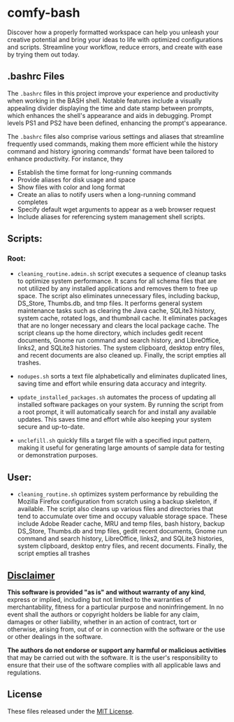 # comfy-bash
Discover how a properly formatted workspace can help you unleash your creative potential and bring your ideas to life with optimized configurations and scripts. Streamline your workflow, reduce errors, and create with ease by trying them out today.

## .bashrc Files
The `.bashrc` files in this project improve your experience and productivity when working in the BASH shell. Notable features include a visually appealing divider displaying the time and date stamp between prompts, which enhances the shell's appearance and aids in debugging. Prompt levels PS1 and PS2 have been defined, enhancing the prompt's appearance.

The `.bashrc` files also comprise various settings and aliases that streamline frequently used commands, making them more efficient while the history command and history ignoring commands' format have been tailored to enhance productivity. For instance, they
* Establish the time format for long-running commands
* Provide aliases for disk usage and space
* Show files with color and long format
* Create an alias to notify users when a long-running command completes
* Specify default wget arguments to appear as a web browser request
* Include aliases for referencing system management shell scripts.

## Scripts:
### Root:
* `cleaning_routine.admin.sh` script executes a sequence of cleanup tasks to optimize system performance. It scans for all schema files that are not utilized by any installed applications and removes them to free up space. The script also eliminates unnecessary files, including backup, DS_Store, Thumbs.db, and tmp files. It performs general system maintenance tasks such as clearing the Java cache, SQLite3 history, system cache, rotated logs, and thumbnail cache. It eliminates packages that are no longer necessary and clears the local package cache.
The script cleans up the home directory, which includes gedit recent documents, Gnome run command and search history, and LibreOffice, links2, and SQLite3 histories. The system clipboard, desktop entry files, and recent documents are also cleaned up. Finally, the script empties all trashes.

* `nodupes.sh` sorts a text file alphabetically and eliminates duplicated lines, saving time and effort while ensuring data accuracy and integrity. 

* `update_installed_packages.sh` automates the process of updating all installed software packages on your system. By running the script from a root prompt, it will automatically search for and install any available updates. This saves time and effort while also keeping your system secure and up-to-date.

* `unclefill.sh` quickly fills a target file with a specified input pattern, making it useful for generating large amounts of sample data for testing or demonstration purposes.

## User:
* `cleaning_routine.sh` optimizes system performance by rebuilding the Mozilla Firefox configuration from scratch using a backup skeleton, if available. The script also cleans up various files and directories that tend to accumulate over time and occupy valuable storage space. These include Adobe Reader cache, MRU and temp files, bash history, backup DS_Store, Thumbs.db and tmp files, gedit recent documents, Gnome run command and search history, LibreOffice, links2, and SQLite3 histories, system clipboard, desktop entry files, and recent documents. Finally, the script empties all trashes

## [Disclaimer](DISCLAIMER)
**This software is provided "as is" and without warranty of any kind**, express or implied, including but not limited to the warranties of merchantability, fitness for a particular purpose and noninfringement. In no event shall the authors or copyright holders be liable for any claim, damages or other liability, whether in an action of contract, tort or otherwise, arising from, out of or in connection with the software or the use or other dealings in the software.

**The authors do not endorse or support any harmful or malicious activities** that may be carried out with the software. It is the user's responsibility to ensure that their use of the software complies with all applicable laws and regulations.

## License

These files released under the [MIT License](LICENSE).
